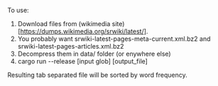 To use:
1. Download files from (wikimedia site)[https://dumps.wikimedia.org/srwiki/latest/].
2. You probably want srwiki-latest-pages-meta-current.xml.bz2 and srwiki-latest-pages-articles.xml.bz2
3. Decompress them in data/ folder (or enywhere else)
4. cargo run --release [input glob] [output_file]

Resulting tab separated file will be sorted by word frequency.
